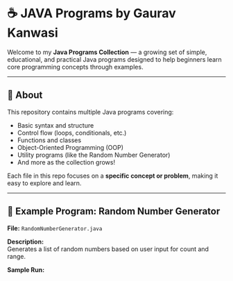 # ☕ JAVA Programs by Gaurav Kanwasi

Welcome to my **Java Programs Collection** — a growing set of simple, educational, and practical Java programs designed to help beginners learn core programming concepts through examples.

---

## 📘 About
This repository contains multiple Java programs covering:
- Basic syntax and structure  
- Control flow (loops, conditionals, etc.)  
- Functions and classes  
- Object-Oriented Programming (OOP)  
- Utility programs (like the Random Number Generator)  
- And more as the collection grows!

Each file in this repo focuses on a **specific concept or problem**, making it easy to explore and learn.

---

## 🧩 Example Program: Random Number Generator
**File:** `RandomNumberGenerator.java`

**Description:**  
Generates a list of random numbers based on user input for count and range.

**Sample Run:**
